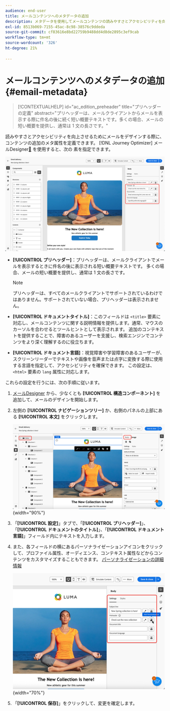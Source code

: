 ```yaml
---
audience: end-user
title: メールコンテンツへのメタデータの追加
description: メタデータを使用してメールコンテンツの読みやすさとアクセシビリティを向上させる方法を説明します
exl-id: 8513b069-7155-45ac-8c98-38576c9ddeda
source-git-commit: cf83616e8bd22759b9488dd4d8de2895c3ef9cab
workflow-type: tm+mt
source-wordcount: '326'
ht-degree: 21%

---
```


# メールコンテンツへのメタデータの追加 {#email-metadata}

>[!CONTEXTUALHELP]
>id="ac_edition_preheader"
>title="プリヘッダーの定義"
>abstract="プリヘッダーは、メールクライアントからメールを表示する際に件名の後に続く短い概要テキストです。多くの場合、メールの短い概要を提供し、通常は 1 文の長さです。"

読みやすさとアクセシビリティを向上させるためにメールをデザインする際に、コンテンツの追加のメタ属性を定義できます。 [!DNL Journey Optimizer] メールDesigner[&#128279;](get-started-email-designer.md) を使用すると、次の  素を指定できます。

![](assets/email_body_settings_ex.png)

* **[!UICONTROL プリヘッダー]**：プリヘッダーは、メールクライアントでメールを表示するときに件名の後に表示される短い概要テキストです。 多くの場合、メールの短い概要を提供し、通常は 1 文の長さです。

  >[!NOTE]
  >
  >プリヘッダーは、すべてのメールクライアントでサポートされているわけではありません。サポートされていない場合、プリヘッダーは表示されません。

* **[!UICONTROL ドキュメントタイトル]**：このフィールドは `<title>` 要素に対応し、メールコンテンツに関する説明情報を提供します。通常、マウスのカーソルを合わせるとツールヒントとして表示されます。 追加のコンテキストを提供することで、障害のあるユーザーを支援し、検索エンジンでコンテンツをより深く理解するのに役立ちます。

* **[!UICONTROL ドキュメント言語]**：視覚障害や学習障害のあるユーザーが、スクリーンリーダーでテキストや画像を音声または点字に変換する際に使用する言語を指定して、アクセシビリティを確保できます。 この設定は、`<html>` 要素の `lang` 属性に対応します。

これらの設定を行うには、次の手順に従います。

1. [ メールDesigner](create-email-content.md) から、少なくとも **[!UICONTROL 構造コンポーネント]** を追加して、メールのデザインを開始します。

1. 左側の **[!UICONTROL ナビゲーションツリー]** か、右側のパネルの上部にある **[!UICONTROL 本文]** をクリックします。

   ![](assets/email_body.png){width="90%"}

1. 「**[!UICONTROL 設定]**」タブで、「**[!UICONTROL プリヘッダー]**」、「**[!UICONTROL ドキュメントのタイトル]**」、「**[!UICONTROL ドキュメント言語]**」フィールド内にテキストを入力します。

1. また、各フィールドの横にあるパーソナライゼーションアイコンをクリックして、プロファイル属性、オーディエンス、コンテキスト属性などからコンテンツをカスタマイズすることもできます。 [ パーソナライゼーションの詳細情報 ](../personalization/gs-personalization.md)

   ![](assets/email_body_settings.png){width="70%"}

1. 「**[!UICONTROL 保存]**」をクリックして、変更を確定します。